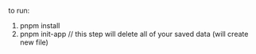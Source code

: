 to run:

1. pnpm install
2. pnpm init-app // this step will delete all of your saved data (will create new file)
